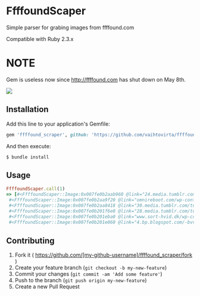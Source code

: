 # FfffoundScaper

Simple parser for grabing images from ffffound.com

Compatible with Ruby 2.3.x

# NOTE
Gem is useless now since http://ffffound.com has shut down on May 8th.

![](https://api.monosnap.com/rpc/file/download?id=wwHSmqsMPRkrKSA6hIsw9Lx1WtvQPv)

## Installation

Add this line to your application's Gemfile:

```ruby
gem 'ffffound_scraper', github: 'https://github.com/vaihtovirta/ffffound_scraper'
```

And then execute:

    $ bundle install

## Usage

```ruby
FfffoundScaper.call(1)
=> [#<FfffoundScaper::Image:0x007fe0b2aab960 @link="24.media.tumblr.com/tumblr_lmelk2KNz11qz6f9yo1_500.jpg", @posted_at="2016-08-01 21:39:23">,
 #<FfffoundScaper::Image:0x007fe0b2aa9f20 @link="omnireboot.com/wp-content/uploads/2014/11/omni-reboot-logo-retina1.png", @posted_at="2016-07-31 20:31:36">,
 #<FfffoundScaper::Image:0x007fe0b2aa8418 @link="30.media.tumblr.com/tumblr_llbg54dNfn1qaj9jbo1_500.jpg", @posted_at="2016-07-29 20:30:03">,
 #<FfffoundScaper::Image:0x007fe0b201f6e0 @link="28.media.tumblr.com/tumblr_lvq9nuRsHd1qzsnzco1_500.jpg", @posted_at="2016-07-26 02:29:07">,
 #<FfffoundScaper::Image:0x007fe0b201eba0 @link="www.sort-hvid.dk/wp-contents/uploads/2015/10/Grafik_Uropa-800x239.jpg", @posted_at="2016-07-26 00:00:03">,
 #<FfffoundScaper::Image:0x007fe0b201e060 @link="4.bp.blogspot.com/-bvvWyalRBtQ/TZiDEal1aJI/AAAAAAAAA4k/cvvqfJUl0ZM/s640/Silas+make.jpg", @posted_at="2016-07-25 08:53:07">, ...
```

## Contributing

1. Fork it ( https://github.com/[my-github-username]/ffffound_scraper/fork )
2. Create your feature branch (`git checkout -b my-new-feature`)
3. Commit your changes (`git commit -am 'Add some feature'`)
4. Push to the branch (`git push origin my-new-feature`)
5. Create a new Pull Request
